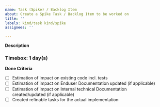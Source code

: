 ```yaml
---
name: Task (Spike) / Backlog Item
about: Create a Spike Task / Backlog Item to be worked on
title: ''
labels: kind/task kind/spike
assignees: ''

---
```


**Description**  

### Timebox: 1 day(s)

**Done Criteria**  
- [ ] Estimation of impact on existing code incl. tests
- [ ] Estimation of impact on Enduser Documentation updated (if applicable)
- [ ] Estimation of impact on Internal technical Documentation created/updated (if applicable)
- [ ] Created refinable tasks for the actual implementation